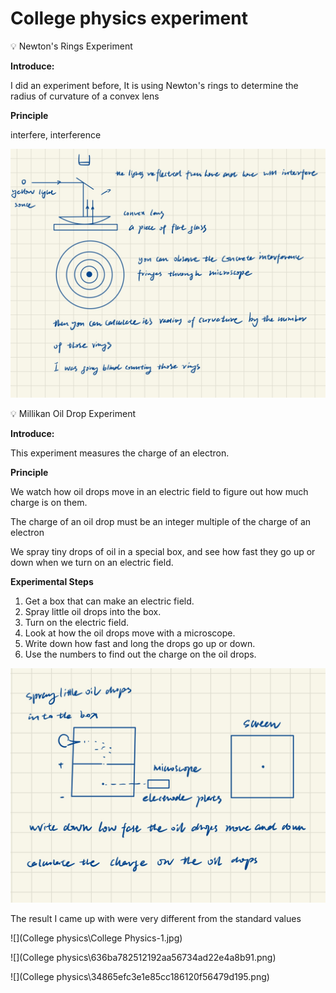 # College physics experiment

<aside>
💡 Newton's Rings Experiment

</aside>

**Introduce:**

I did an experiment before, It is using Newton's rings to determine the radius of curvature of a convex lens 

**Principle**

interfere, interference

![Untitled](College%20physics%20experiment%200bfa776685a1429f832df007362e478b/Untitled.jpeg)

<aside>
💡 Millikan Oil Drop Experiment

</aside>

**Introduce:**

This experiment measures the charge of an electron. 

**Principle**

We watch how oil drops move in an electric field to figure out how much charge is on them. 

The charge of an oil drop must be an integer multiple of the charge of an electron

We spray tiny drops of oil in a special box, and see how fast they go up or down when we turn on an electric field.

**Experimental Steps**

1. Get a box that can make an electric field.
2. Spray little oil drops into the box.
3. Turn on the electric field.
4. Look at how the oil drops move with a microscope.
5. Write down how fast and long the drops go up or down.
6. Use the numbers to find out the charge on the oil drops.

![Untitled](College%20physics%20experiment%200bfa776685a1429f832df007362e478b/Untitled%201.jpeg)

The result I came up with were very different from the standard values

![](College physics\College Physics-1.jpg)

![](College physics\636ba782512192aa56734ad22e4a8b91.png)

![](College physics\34865efc3e1e85cc186120f56479d195.png)